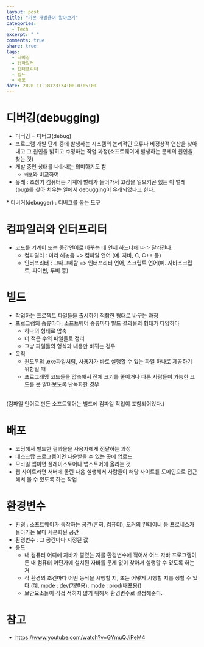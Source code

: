 ```yaml
---
layout: post
title: "기본 개발용어 알아보기"
categories:
  - Tech
excerpt: " "
comments: true
share: true
tags:
  - 디버깅
  - 컴파일러
  - 인터프리터
  - 빌드
  - 배포
date: 2020-11-18T23:34:00-0:05:00
---
```


# 디버깅(debugging)
- 디버깅 = 디버그(debug)
- 프로그램 개발 단계 중에 발생하는 시스템의 논리적인 오류나 비정상적 연산을 찾아내고 그 원인을 밝히고 수정하는 작업 과정(소프트웨어에 발생하는 문제의 원인을 찾는 것)
- 개발 중인 상태를 나타내는 의미하기도 함 
    - `배포`와 비교하여
- 유래 : 초창기 컴퓨터는 기계에 벌레가 들어가서 고장을 일으키곤 했는 이 벌레(bug)를 찾아 치우는 일에서 debugging이 유래되었다고 한다.

\* 디버거(debugger) : 디버그를 돕는 도구

# 컴파일러와 인터프리터
- 코드를 기계어 또는 중간언어로 바꾸는 데 언제 하느냐에 따라 달라진다.
    - 컴파일러 : 미리 해놓음 => 컴파일 언어 (예. 자바, C, C++ 등)
    - 인터프리터 : 그때그때함 => 인터프리터 언어, 스크립트 언어(예. 자바스크립트, 파이썬, 루비 등)

# 빌드
- 작업하는 프로젝트 파일들을 출시하기 적합한 형태로 바꾸는 과정
- 프로그램의 종류마다, 소프트웨어 종류마다 빌드 결과물의 형태가 다양하다
    - 하나의 형태로 압축
    - 더 적은 수의 파일들로 정리
    - 그냥 파일들의 형식과 내용만 바뀌는 경우
- 목적
    - 윈도우의 .exe파일처럼, 사용자가 바로 실행할 수 있는 파일 하나로 제공하기 위함일 때
    - 프로그래밍 코드들을 압축해서 전체 크기를 줄이거나 다른 사람들이 가능한 코드를 못 알아보도록 난독화한 경우

<br>
(컴파일 언어로 만든 소프트웨어는 빌드에 컴파일 작업이 포함되어있다.)

# 배포
- 코딩해서 빌드한 결과물을 사용자에게 전달하는 과정
- 데스크탑 프로그램이면 다운받을 수 있는 곳에 업로드
- 모바일 앱이면 플레이스토어나 앱스토어에 올리는 것
- 웹 사이트라면 서버에 올린 다음 실행해서 사람들이 해당 사이트를 도메인으로 접근해서 볼 수 있도록 하는 작업

# 환경변수
- 환경 : 소프트웨어가 동작하는 공간(흔히, 컴퓨터), 도커의 컨테이너 등 프로세스가 돌아가는 보다 세분화된 공간
- 환경변수 : 그 공간마다 지정된 값
- 용도
    - 내 컴퓨터 어디에 자바가 깔렸는 지를 환경변수에 적어서 어느 자바 프로그램이든 내 컴퓨터 어딘가에 설치된 자바를 문제 없이 찾아서 실행할 수 있도록 하는 거
    - 각 환경의 조건마다 어떤 동작을 시행할 지, 또는 어떻게 시행할 지를 정할 수 있다.(예. mode : dev(개발용), mode : prod(배포용))
    - 보안요소들이 직접 적히지 않기 위해서 환경변수로 설정해준다.

# 참고
- <https://www.youtube.com/watch?v=GYmuQJiPeM4>